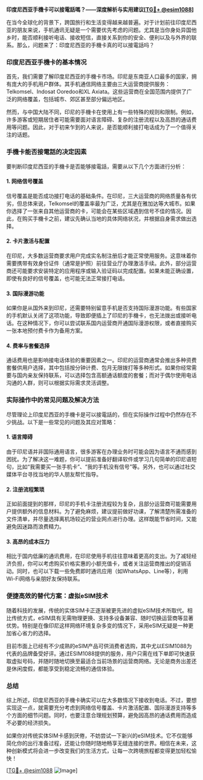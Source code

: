 **印度尼西亚手機卡可以接電話嗎？——深度解析与实用建议[[TG💪+ @esim1088](https://t.me/s/esim1088)]**

在当今全球化的背景下，跨国旅行和生活变得越来越普遍。对于计划前往印度尼西亚的朋友来说，手机通讯无疑是一个需要优先考虑的问题。尤其是当你身处异国他乡时，能否顺利接听电话、接收短信，直接关系到你的安全、便利以及与外界的联系。那么，问题来了：印度尼西亚的手機卡真的可以接電話吗？

### 印度尼西亚手機卡的基本情况

首先，我们需要了解印度尼西亚的手機卡市场。印尼是东南亚人口最多的国家，拥有庞大的手机用户群体。其手机通信网络主要由三大运营商提供服务：Telkomsel、Indosat Ooredoo和XL Axiata。这些运营商在全国范围内提供了广泛的网络覆盖，包括城市、郊区甚至部分偏远地区。

然而，与中国大陆不同，印尼的手機卡在使用上有一些特殊的规则和限制。例如，许多游客或短期居住者可能需要面对语言障碍、复杂的注册流程以及高昂的通话费用等问题。因此，对于初来乍到的人来说，是否能顺利接打电话成为了一个值得关注的话题。

### 手機卡能否接電話的决定因素

要判断印度尼西亚的手機卡是否能够接電話，需要从以下几个方面进行分析：

#### 1. 网络信号覆盖

信号覆盖是能否成功接打电话的基础条件。在印尼，三大运营商的网络质量各有优劣，但总体来说，Telkomsel的覆盖率最为广泛，尤其是在雅加达等大城市。如果你选择了一张来自其他运营商的卡，可能会在某些区域遇到信号不佳的情况。因此，在购买手機卡之前，建议先确认当地的具体网络状况，并根据自身需求做出选择。

#### 2. 卡片激活与配置

在印尼，大多数运营商要求用户完成实名制注册后才能正常使用服务。这意味着你需要携带有效身份证件（通常是护照）前往营业厅办理激活手续。此外，部分运营商还可能要求安装特定的应用程序或输入验证码以完成配置。如果未能正确设置，即使有良好的信号覆盖，也可能无法正常接打电话。

#### 3. 国际漫游功能

如果你是从国外来到印尼，还需要特别留意手机是否支持国际漫游功能。有些国家的手机默认关闭了这项功能，导致即便插上了印尼的手機卡，也无法拨出或接听电话。在这种情况下，你可以尝试联系国内运营商开通国际漫游权限，或者直接购买一张本地预付费卡作为备用方案。

#### 4. 费率与套餐选择

通话费用也是影响接电话体验的重要因素之一。印尼的运营商通常会推出多种资费套餐供用户选择，其中包括按分钟计费、包月无限拨打等多种形式。如果你经常需要与国内亲友保持联系，可以选择包含高额通话额度的套餐；而对于偶尔使用电话沟通的人群，则可以根据实际需求灵活调整。

### 实际操作中的常见问题及解决方法

尽管理论上印度尼西亚的手機卡是可以接電話的，但在实际操作过程中仍然存在不少挑战。以下是一些常见的问题及其应对策略：

#### 1. 语言障碍

由于印尼语并非国际通用语言，很多游客在办理业务时可能会因为语言不通而感到困扰。为了解决这一难题，你可以提前准备好翻译软件或学习几句简单的印尼语短句，比如“我需要买一张手机卡”、“我的手机没有信号”等。另外，也可以通过社交媒体平台寻找当地的华人朋友帮忙指导。

#### 2. 注册流程繁琐

正如前面提到的那样，印尼的手机卡注册流程较为复杂，且部分运营商可能需要用户提供额外的信息材料。为了避免麻烦，建议提前做好功课，了解清楚所需准备的文件清单，并尽量选择离机场较近的营业网点进行办理。这样既能节省时间，又能避免因迷路而浪费精力。

#### 3. 高昂的成本压力

相比于国内低廉的通讯费用，在印尼使用手机往往意味着更高的支出。为了减轻经济负担，你可以考虑购买价格实惠的小额充值卡，或者关注运营商推出的促销活动。同时，也可以下载一些免费即时通讯应用（如WhatsApp、Line等），利用Wi-Fi网络与亲朋好友保持联系。

### 便捷高效的替代方案：虚拟eSIM技术

随着科技的发展，传统的实体SIM卡正逐渐被更先进的虚拟eSIM技术所取代。相比传统方式，eSIM具有无需物理更换、支持多设备兼容、随时切换运营商等显著优势。特别是在像印尼这样网络环境复杂多变的情况下，采用eSIM无疑是一种更加省心省力的选择。

目前市面上已经有不少成熟的eSIM产品可供消费者选购，其中尤以ESIM1088为代表的品牌备受好评。通过ESIM1088提供的服务，用户只需在线下单即可快速获取虚拟号码，并随时随地切换至最适合当前场景的运营商网络。无论是商务出差还是休闲度假，都能享受到稳定流畅的通信体验。

### 总结

综上所述，印度尼西亚的手機卡确实可以在大多数情况下接收到电话。不过，要想实现这一点，就需要充分考虑到网络信号覆盖、卡片激活配置、国际漫游支持等多个方面的细节问题。同时，也要注意合理规划预算，避免因高昂的通话费用而造成不必要的经济损失。

如果你对传统实体SIM卡感到厌倦，不妨尝试一下新兴的eSIM技术。它不仅能够简化你的出行准备过程，还能让你随时随地畅享无缝连接的世界。相信在未来，这种创新模式将会进一步改变我们的生活方式，让每一次跨境旅程都变得更加轻松愉快！

[[TG💪+ @esim1088](https://t.me/s/esim1088) ![Image](https://i.postimg.cc/4NQfJmqS/Snipaste-2025-05-13-00-14-12.png)]